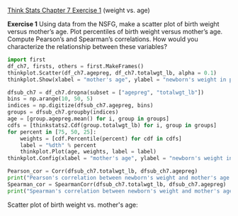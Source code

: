 [Think Stats Chapter 7 Exercise 1](http://greenteapress.com/thinkstats2/html/thinkstats2008.html#toc70) (weight vs. age)

**Exercise 1**   Using data from the NSFG, make a scatter plot of birth weight versus mother’s age. Plot percentiles of birth weight versus mother’s age. Compute Pearson’s and Spearman’s correlations. How would you characterize the relationship between these variables?

```python
import first
df_ch7, firsts, others = first.MakeFrames()
thinkplot.Scatter(df_ch7.agepreg, df_ch7.totalwgt_lb, alpha = 0.1)
thinkplot.Show(xlabel = "mother's age", ylabel = "newborn's weight in pounds")

dfsub_ch7 = df_ch7.dropna(subset = ["agepreg", "totalwgt_lb"])
bins = np.arange(10, 50, 5)
indices = np.digitize(dfsub_ch7.agepreg, bins)
groups = dfsub_ch7.groupby(indices)
age = [group.agepreg.mean() for i, group in groups]
cdfs = [thinkstats2.Cdf(group.totalwgt_lb) for i, group in groups]
for percent in [75, 50, 25]:
    weights = [cdf.Percentile(percent) for cdf in cdfs]
    label = "%dth" % percent
    thinkplot.Plot(age, weights, label = label)   
thinkplot.Config(xlabel = "mother's age", ylabel = "newborn's weight in pounds",legend = True)

Pearson_cor = Corr(dfsub_ch7.totalwgt_lb, dfsub_ch7.agepreg)
print("Pearson's correlation between newborn's weight and mother's age is {0:0.3f}".format(Pearson_cor))
Spearman_cor = SpearmanCorr(dfsub_ch7.totalwgt_lb, dfsub_ch7.agepreg)
print("Spearman's correlation between newborn's weight and mother's age is {0:0.3f}".format(Spearman_cor))
```
Scatter plot of birth weight vs. mother's age:
![]()
